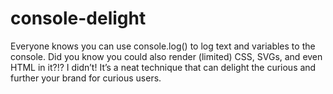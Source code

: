 # console-delight
Everyone knows you can use console.log() to log text and variables to the console. Did you know you could also render (limited) CSS, SVGs, and even HTML in it?!? I didn’t! It’s a neat technique that can delight the curious and further your brand for curious users.
